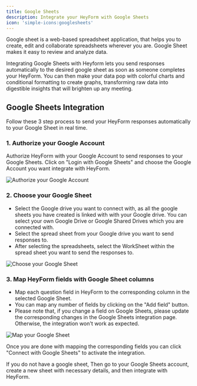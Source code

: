 ```yaml
---
title: Google Sheets
description: Integrate your HeyForm with Google Sheets
icon: 'simple-icons:googlesheets'
---
```


Google sheet is a web-based spreadsheet application, that helps you to create, edit and collaborate spreadsheets wherever you are. Google Sheet makes it easy to review and analyze data.

Integrating Google Sheets with Heyform lets you send responses automatically to the desired google sheet as soon as someone completes your HeyForm. You can then make your data pop with colorful charts and conditional formatting to create graphs, transforming raw data into digestible insights that will brighten up any meeting.

## Google Sheets Integration

Follow these 3 step process to send your HeyForm responses automatically to your Google Sheet in real time.

### 1. Authorize your Google Account

Authorize HeyForm with your Google Account to send responses to your Google Sheets. Click on "Login with Google Sheets" and choose the Google Account you want integrate with HeyForm.

<img
  src="/images/integration/google-sheets.png"
  alt="Authorize your Google Account"
  data-zoomable
/>

### 2. Choose your Google Sheet

- Select the Google drive you want to connect with, as all the google sheets you have created is linked with with your Google drive. You can select your own Google Drive or Google Shared Drives which you are connected with.
- Select the spread sheet from your Google drive you want to send responses to.
- After selecting the spreadsheets, select the WorkSheet within the spread sheet you want to send the responses to.

<img
  src="/images/integration/google-sheets-02.png"
  alt="Choose your Google Sheet"
  data-zoomable
/>

### 3. Map HeyForm fields with Google Sheet columns
- Map each question field in HeyForm to the corresponding column in the selected Google Sheet.
- You can map any number of fields by clicking on the "Add field" button.
- Please note that, if you change a field on Google Sheets, please update the corresponding changes in the Google Sheets integration page. Otherwise, the integration won't work as expected.

<img
  src="/images/integration/google-sheets-03.png"
  alt="Map your Google Sheet"
  data-zoomable
/>

Once you are done with mapping the corresponding fields you can click "Connect with Google Sheets" to activate the integration.

If you do not have a google sheet, Then go to your Google Sheets account, create a new sheet with necessary details, and then integrate with HeyForm.
